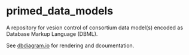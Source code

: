 # primed_data_models
A repository for vesion control of consortium data model(s) encoded as Database Markup Language (DBML).

See [dbdiagram.io](dbdiagram.io) for rendering and dcoumentation.
